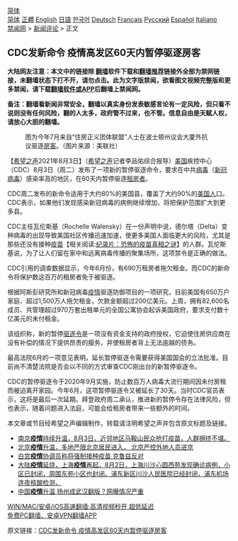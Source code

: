  <!-- 面包屑导航 --> <div class="breadcrumb"><!-- GTranslate: https://gtranslate.io/ -->  <div class="switcher notranslate">  <div class="selected">  <a href="#" onclick="return false;"> 简体</a>  </div>  <div class="option">  <a href="https://www.bannedbook.org" onclick="doGTranslate('zh-CN|zh-CN');jQuery('div.switcher div.selected a').html(jQuery(this).html());return false;" title="简体中文" class="nturl selected"> 简体</a>  <a href="https://www.bannedbook.org/zh-tw/" onclick="doGTranslate('zh-CN|zh-TW');jQuery('div.switcher div.selected a').html(jQuery(this).html());return false;" title="繁體中文" class="nturl"> 正體</a>  <a href="https://www.bannedbook.org/en/" onclick="doGTranslate('zh-CN|en');jQuery('div.switcher div.selected a').html(jQuery(this).html());return false;" title="English" class="nturl"> English</a>  <a href="https://www.bannedbook.org/ja/" onclick="doGTranslate('zh-CN|ja');jQuery('div.switcher div.selected a').html(jQuery(this).html());return false;" title="日本語" class="nturl"> 日語</a>  <a href="https://www.bannedbook.org/ko/" onclick="doGTranslate('zh-CN|ko');jQuery('div.switcher div.selected a').html(jQuery(this).html());return false;" title="한국어" class="nturl"> 한국어</a>  <a href="https://www.bannedbook.org/de/" onclick="doGTranslate('zh-CN|de');jQuery('div.switcher div.selected a').html(jQuery(this).html());return false;" title="Deutsch" class="nturl"> Deutsch</a>  <a href="https://www.bannedbook.org/fr/" onclick="doGTranslate('zh-CN|fr');jQuery('div.switcher div.selected a').html(jQuery(this).html());return false;" title="Français" class="nturl"> Français</a>  <a href="https://www.bannedbook.org/ru/" onclick="doGTranslate('zh-CN|ru');jQuery('div.switcher div.selected a').html(jQuery(this).html());return false;" title="Русский" class="nturl"> Русский</a>  <a href="https://www.bannedbook.org/es/" onclick="doGTranslate('zh-CN|es');jQuery('div.switcher div.selected a').html(jQuery(this).html());return false;" title="Español" class="nturl"> Español</a>  <a href="https://www.bannedbook.org/it/" onclick="doGTranslate('zh-CN|it');jQuery('div.switcher div.selected a').html(jQuery(this).html());return false;" title="Italiano" class="nturl"> Italiano</a>  </div>  </div>      <div class='breadcrumb-sub'><!-- Breadcrumb NavXT 6.3.0 --> <a href="https://www.bannedbook.org/" class="home">禁闻网</a> &gt; <a href="https://www.bannedbook.org/bnews/comments/" class="category">新闻评论</a> &gt; 正文</div></div><h2>CDC发新命令 疫情高发区60天内暂停驱逐房客</h2> <p class="notice"><b>大陆网友注意：本文中的链接除 <a href="https://github.com/bannedbook/fanqiang" >翻墙</a>软件下载和<a href="https://github.com/killgcd/justmysocks/blob/master/README.md">翻墙推荐</a>链接外全部为禁网链接，未翻墙状态下打不开，请勿点击。此为文字版禁闻，欲看图文视频完整版和更多禁闻，请下载<a href="https://github.com/bannedbook/fanqiang">翻墙软件或APP</a>后翻墙上禁闻网。</p><p>备注：翻墙看新闻非常安全，翻墙以真实身份发表敏感言论有一定风险，但只看不说则没有任何风险，翻的人太多，政府管不过来，也不管。信息自由是天赋人权，请放心大胆的翻墙。</b></p>  <div class="entry"> <figure><figcaption>图为今年7月来自“住房正义团体联盟”人士在波士顿州议会大厦外抗议驱逐<a href="https://www.bannedbook.org/bnews/tag/%E6%88%BF%E5%AE%A2/" class="st_tag internal_tag" rel="tag" title="标签 房客 下的日志">房客</a>。（图片来源：美联社）</figcaption></figure> <p>【<span class='wp_keywordlink_affiliate'><a href="https://www.soundofhope.org" title="希望之声" target="_blank">希望之声</a></span>2021年8月3日】（<a href="https://www.bannedbook.org/bnews/tag/%e5%b8%8c%e6%9c%9b%e4%b9%8b%e5%a3%b0/" class="st_tag internal_tag" rel="tag" title="标签 希望之声 下的日志">希望之声</a>记者李品佑综合报导）<a href="https://www.bannedbook.org/bnews/tag/%e7%be%8e%e5%9b%bd/" class="st_tag internal_tag" rel="tag" title="标签 美国 下的日志">美国</a>疾控中心（CDC）8月3日（周二）发布了一项新的暂停驱逐命令，要求在中共<a href="https://www.bannedbook.org/bnews/tag/%e7%97%85%e6%af%92/" class="st_tag internal_tag" rel="tag" title="标签 病毒 下的日志">病毒</a>（<a href="https://www.bannedbook.org/bnews/tag/%e6%96%b0%e5%86%a0%e7%97%85%e6%af%92/" class="st_tag internal_tag" rel="tag" title="标签 新冠病毒 下的日志">新冠病毒</a>）感染率高的地区，在60天内暂停驱逐<a href="https://www.bannedbook.org/bnews/tag/%E7%A7%9F%E6%88%BF%E8%80%85/" class="st_tag internal_tag" rel="tag" title="标签 租房者 下的日志">租房者</a>。</p> <p>CDC周二发布的新命令适用于大约80%的美国县，覆盖了大约90%的<a href="https://www.bannedbook.org/bnews/tag/%E7%BE%8E%E5%9B%BD%E4%BA%BA/" class="st_tag internal_tag" rel="tag" title="标签 美国人 下的日志">美国人</a>口。CDC表示，如果他们发现感染新冠病毒的病例继续增加，将把保护范围扩大到更多县。</p>  <p>CDC主任瓦伦斯基（Rochelle Walensky）在一份声明中说，德尔塔（Delta）变种病毒的出现导致美国社区传播迅速加速，使更多美国人面临更大的风险，尤其是那些还没有接种<span class='wp_keywordlink'><a href="https://www.bannedbook.org/bnews/tculture/20160630/551027.html" title="疫苗" target="_blank">疫苗</a></span>【相关阅读:<a href='https://www.bannedbook.org/bnews/topimagenews/20180408/925060.html' target='_blank'>纪录片：恐怖的疫苗真相之谜</a>】的人群。瓦伦斯基说，为了让人们留在家中和远离病毒传播的聚集场所，这项禁令是正确的做法。</p> <p>CDC引用的调查数据显示，今年6月份，有690万租房者拖欠租金。而CDC的新命令将保护数这百万的租房者免于被驱逐。</p>  <p>根据阿斯彭研究所和新冠病毒<a href="https://www.bannedbook.org/bnews/tag/%E7%96%AB%E6%83%85/" class="st_tag internal_tag" rel="tag" title="标签 疫情 下的日志">疫情</a>驱逐防御项目的一项研究，目前美国有650万户家庭、超过1,500万人拖欠租金，欠款金额超过200亿美元。上周，拥有82,600名成员、共管理超过970万套出租单元的全国公寓协会起诉美国政府，要求支付数十亿美元的未付租金。</p> <p>该组织称，新的暂停<a href="https://www.bannedbook.org/bnews/tag/%E9%A9%B1%E9%80%90%E4%BB%A4/" class="st_tag internal_tag" rel="tag" title="标签 驱逐令 下的日志">驱逐令</a>是一项没有资金支持的政府授权，它迫使住房供应商在没有补偿的情况下提供昂贵的服务，并使租房者背上无法逾越的债务。</p>  <p>最高法院6月的一项意见表明，延长暂停驱逐令需要获得美国国会的立法批准。目前尚不清楚法院是否会以不同的方式审查CDC刚出台的新暂停驱逐令。</p> <p>CDC的暂停驱逐令于2020年9月实施，防止数百万人病毒大流行期间因未付房租而被迫离开家园。今年6月，这项暂停驱逐令又被延长了30天。当时CDC官员表示，这将是最后一次延期。拜登政府周二承认，推进新的暂停令存在法律风险，但也表示，随着问题进入法庭，可能会给租房者带来一些额外的时间。</p>  <p>本文章或节目经希望之声编辑制作，转载请注明希望之声并包含原文标题及链接。 </p> <ul class='op-related-articles' title='相关阅读'> <li><a href='https://www.bannedbook.org/bnews/bannedvideo/20210804/1599994.html' target='_blank'>南京<b>疫情</b>持续升温，8月3日，近邻地区马鞍山民众抢打疫苗，人群拥挤不堪。</a></li> <li><a href='https://www.bannedbook.org/bnews/bannedvideo/20210804/1599979.html' target='_blank'>北京<b>疫情</b>升温，多地严限北京居民进入， 北京严控外地人员进京</a></li> <li><a href='https://www.bannedbook.org/bnews/comments/20210804/1599977.html' target='_blank'>白宫<b>疫情</b>协调员称将强制接种疫苗 克鲁兹反对</a></li> <li><a href='https://www.bannedbook.org/bnews/bannedvideo/20210804/1599972.html' target='_blank'>大陆<b>疫情</b>延烧，上海<b>疫情</b>再起。8月2日，上海川沙心圆西苑发现确诊病例，小区已封闭，周围东苑小区也封闭。浦东新区川沙人民医院已经封闭，浦东机场连夜核酸检测，</a></li> <li><a href='https://www.bannedbook.org/bnews/comments/20210804/1599967.html' target='_blank'>中国<b>疫情</b>升温 扬州成武汉翻版？网曝情况严重</a></li> </ul> <p class="texttj"> <a href="https://github.com/bannedbook/fanqiang/wiki/V2ray%E6%9C%BA%E5%9C%BA" target="_blank">WIN/MAC/安卓/iOS高速翻墙:高清视频秒开,超低延迟</a><br/> <a href="https://github.com/bannedbook/fanqiang/wiki/%E7%A6%81%E9%97%BB%E7%BD%91%E5%AE%89%E5%8D%93%E7%BF%BB%E5%A2%99%E6%96%B0%E9%97%BBAPP" target="_blank">免费PC翻墙、安卓VPN翻墙APP</a></p><p>原文链接：<a class="src_link"  href="https://www.soundofhope.org/post/532169" target="_blank">CDC发新命令 疫情高发区60天内暂停驱逐房客</a></p><a name='sharetosocial'></a>  <div style="margin-bottom:5px;padding-bottom:5px;clear:both"> <div id="archive-pix-1" class="banner-ads"> <!-- AuctionX Display platform tag START --> <div id="26318x728x90x621x_ADSLOT2" clicktrack="%%CLICK_URL_ESC%%"></div> <!-- AuctionX Display platform tag END --> </div> <div id="archive-pix-2" class="banner-ads"> <!-- AuctionX Display platform tag START --> <div id="26315x300x250x621x_ADSLOT2" clicktrack="%%CLICK_URL_ESC%%"></div> <!-- AuctionX Display platform tag END --> </div> </div>  <div id="archive-pix-1" class="banner-ads"> <!-- AuctionX Display platform tag START --> <div id="26318x728x90x621x_ADSLOT3" clicktrack="%%CLICK_URL_ESC%%"></div> <!-- AuctionX Display platform tag END --> </div> </div><!--END ENTRY--> 